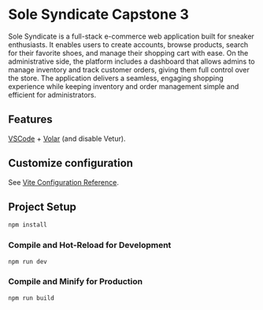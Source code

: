 # Sole Syndicate Capstone 3

Sole Syndicate is a full-stack e-commerce web application built for sneaker enthusiasts. It enables users to create accounts, browse products, search for their favorite shoes, and manage their shopping cart with ease. On the administrative side, the platform includes a dashboard that allows admins to manage inventory and track customer orders, giving them full control over the store. The application delivers a seamless, engaging shopping experience while keeping inventory and order management simple and efficient for administrators.

## Features

[VSCode](https://code.visualstudio.com/) + [Volar](https://marketplace.visualstudio.com/items?itemName=Vue.volar) (and disable Vetur).

## Customize configuration

See [Vite Configuration Reference](https://vite.dev/config/).

## Project Setup

```sh
npm install
```

### Compile and Hot-Reload for Development

```sh
npm run dev
```

### Compile and Minify for Production

```sh
npm run build
```
